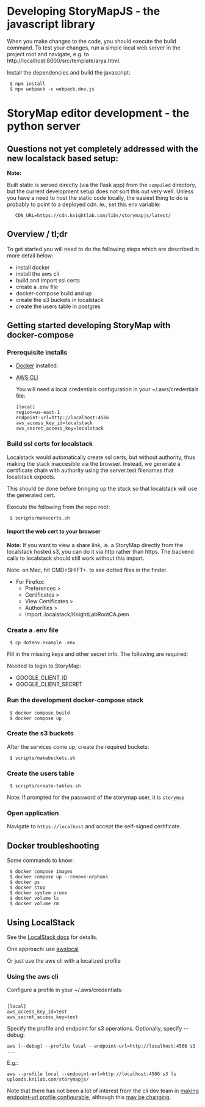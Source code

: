 # Developing StoryMapJS - the javascript library

When you make changes to the code, you should execute the build command. To
test your changes, run a simple local web server in the project root and
navigate, e.g. to http://localhost:8000/src/template/arya.html.

Install the dependencies and build the javascript:

```
 $ npm install
 $ npx webpack -c webpack.dev.js
```

# StoryMap editor development - the python server

## Questions not yet completely addressed with the new localstack based setup:


**Note:**

Built static is served directly (via the flask app) from the `compiled`
directory, but the current development setup does not sort this out very well.
Unless you have a need to host the static code locally, the easiest thing to do
is probably to point to a deployed cdn. ie., set this env variable:

```
   CDN_URL=https://cdn.knightlab.com/libs/storymapjs/latest/
```

## Overview / tl;dr

To get started you will need to do the following steps which are described in
more detail below:

 * install docker
 * install the aws cli
 * build and import ssl certs
 * create a .env file
 * docker-compose build and up
 * create the s3 buckets in localstack
 * create the users table in postgres


## Getting started developing StoryMap with docker-compose


### Prerequisite installs

 * [Docker](https://docs.docker.com/) installed.
 * [AWS CLI](https://docs.aws.amazon.com/cli/latest/userguide/getting-started-install.html)

   You will need a local credentials configuration in your ~/.aws/credentials file:

    ```
    [local]
    region=us-east-1
    endpoint-url=http://localhost:4566
    aws_access_key_id=localstack
    aws_secret_access_key=localstack
    ```


### Build ssl certs for localstack

Localstack would automatically create ssl certs, but without authority, thus
making the stack inaccesible via the browser. Instead, we generate a certificate
chain with authority using the server.test filenames that localstack expects.

This should be done before bringing up the stack so that localstack will use the
generated cert.

Execute the following from the repo root:

```
 $ scripts/makecerts.sh
```

#### Import the web cert to your browser

**Note:** If you want to view a share link, ie. a StoryMap directly from the
localstack hosted s3, you can do it via http rather than https. The backend
calls to localstack should still work without this import.

Note: on Mac, hit CMD+SHIFT+. to see dotted files in the finder.

 * For Firefox:
    - Preferences >
    - Certificates >
    - View Certificates >
    - Authorities >
    - Import .localstack/KnightLabRootCA.pem


### Create a .env file

```
 $ cp dotenv.example .env
```

Fill in the missing keys and other secret info. The following are required:

Needed to login to StoryMap:
 * GOOGLE_CLIENT_ID
 * GOOGLE_CLIENT_SECRET



### Run the development docker-compose stack

```
 $ docker compose build
 $ docker compose up
```


### Create the s3 buckets

After the services come up, create the required buckets:

```
 $ scripts/makebuckets.sh
```

### Create the users table

```
 $ scripts/create-tables.sh
```

Note: If prompted for the password of the storymap user, it is `storymap`


### Open application

Navigate to `https://localhost` and accept the self-signed certificate.


## Docker troubleshooting

Some commands to know:

```
 $ docker compose images
 $ docker compose up --remove-orphans
 $ docker ps
 $ docker stop
 $ docker system prune
 $ docker volume ls
 $ docker volume rm
```


## Using LocalStack

See the [LocalStack docs](https://docs.localstack.cloud/integrations/aws-cli/) for details.

One approach: use [awslocal](https://docs.localstack.cloud/integrations/aws-cli/#localstack-aws-cli-awslocal)

Or just use the aws cli with a localized profile


### Using the aws cli

Configure a profile in your ~/.aws/credentials:

```

[local]
aws_access_key_id=test
aws_secret_access_key=test
```

Specify the profile and endpoint for s3 operations. Optionally, specify --debug:

```
aws [--debug] --profile local --endpoint-url=http://localhost:4566 s3 ...
```

E.g.:

```
aws --profile local --endpoint-url=http://localhost:4566 s3 ls uploads.knilab.com/storymapjs/
```

Note that there has not been a lot of interest from the cli dev team in [making
endpoint-url profile configurable](https://github.com/aws/aws-cli/issues/1270), although
this [may be changing](https://github.com/aws/aws-sdk/issues/229).
